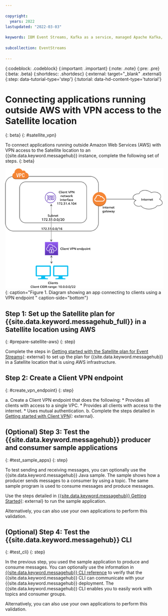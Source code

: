 ```yaml
---

copyright:
  years: 2022
lastupdated: "2022-03-03"

keywords: IBM Event Streams, Kafka as a service, managed Apache Kafka, AWS, location, VPN

subcollection: EventStreams

---
```


{:codeblock: .codeblock}
{:important: .important}
{:note: .note}
{:pre: .pre}
{:beta: .beta}
{:shortdesc: .shortdesc}
{:external: target="_blank" .external}
{:step: data-tutorial-type='step'}
{:tutorial: data-hd-content-type='tutorial'}

# Connecting applications running outside AWS with VPN access to the Satellite location
{: beta}
{: #satellite_vpn}

To connect applications running outside Amazon Web Services (AWS) with VPN access to the Satellite location to an {{site.data.keyword.messagehub}} instance, complete the following set of steps.
{: beta}

![VPN diagram](satellite_vpn.png "VPN"){: caption="Figure 1. Diagram showing an app connecting to clients using a VPN endpoint " caption-side="bottom"}

## Step 1: Set up the Satellite plan for {{site.data.keyword.messagehub_full}} in a Satellite location using AWS
{: #prepare-satellite-aws}
{: step}

Complete the steps in [Getting started with the Satellite plan for Event Streams](/docs/EventStreams?topic=EventStreams-satellite_getting_started){: external} to set up the plan for {{site.data.keyword.messagehub}} in a Satellite location that is using AWS infrastructure.

## Step 2: Create a Client VPN endpoint
{: #create_vpn_endpoint}
{: step}

   a. Create a Client VPN endpoint that does the following:
      * Provides all clients with access to a single VPC.
      * Provides all clients with access to the internet.
      * Uses mutual authentication.
   b. Complete the steps detailed in [Getting started with Client VPN](https://docs.aws.amazon.com/vpn/latest/clientvpn-admin/cvpn-getting-started.html){: external}.

## (Optional) Step 3: Test the {{site.data.keyword.messagehub}} producer and consumer sample applications
{: #test_sample_apps}
{: step}

To test sending and receiving messages, you can optionally use the {{site.data.keyword.messagehub}} Java sample. The sample shows how a producer sends messages to a consumer by using a topic. The same sample program is used to consume messages and produce messages.

Use the steps detailed in [{{site.data.keyword.messagehub}} Getting Started](/docs/EventStreams?topic=EventStreams-getting-started){: external} to run the sample application.

Alternatively, you can also use your own applications to perform this validation.

## (Optional) Step 4: Test the {{site.data.keyword.messagehub}} CLI
{: #test_cli}
{: step}

In the previous step, you used the sample application to produce and consume messages. You can optionally use the information in [{{site.data.keyword.messagehub}} CLI reference](docs/EventStreams?topic=EventStreams-cli_reference) to verify that the {{site.data.keyword.messagehub}} CLI can communicate with your {{site.data.keyword.messagehub}} deployment. The {{site.data.keyword.messagehub}} CLI enables you to easily work with topics and consumer groups.

Alternatively, you can also use your own applications to perform this validation.


